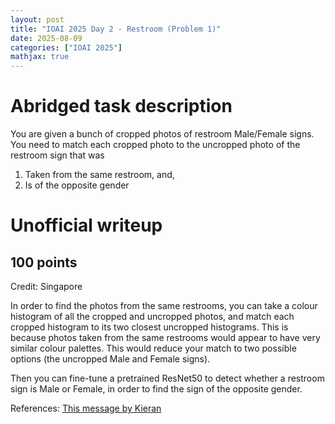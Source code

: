 ```yaml
---
layout: post
title: "IOAI 2025 Day 2 - Restroom (Problem 1)"
date: 2025-08-09
categories: ["IOAI 2025"]
mathjax: true
---
```

# Abridged task description

You are given a bunch of cropped photos of restroom Male/Female signs. You need to match each cropped photo to the uncropped photo of the restroom sign that was
1. Taken from the same restroom, and,
2. Is of the opposite gender


# Unofficial writeup

## 100 points
Credit: Singapore

In order to find the photos from the same restrooms, you can take a colour histogram of all the cropped and uncropped photos, and match each cropped histogram to its two closest uncropped histograms. This is because photos taken from the same restrooms would appear to have very similar colour palettes. This would reduce your match to two possible options (the uncropped Male and Female signs).

Then you can fine-tune a pretrained ResNet50 to detect whether a restroom sign is Male or Female, in order to find the sign of the opposite gender.

References:
[This message by Kieran](https://discord.com/channels/1271542282142748774/1271542282142748777/1402666432629833804)